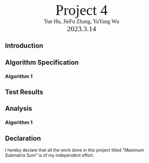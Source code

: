 <div style="margin-top:30vh">
  <center><font face="黑体" size = 100>
    Project 4 
  </font></center>
  <center><font face="黑体" size = 4>
    Yue Hu, JieFu Zhang, YuYang Wu
  </font></center>
  <center><font face="黑体" size = 5>
    2023.3.14
  </font></center>
</div> 


<div STYLE="page-break-after: always;"></div>

## Introduction

## Algorithm Specification

### Algorithm 1

## Test Results

## Analysis

### Algorithm 1

## Declaration

I hereby declare that all the work done in this project titled ”Maximum
Submatrix Sum” is of my independent effort.